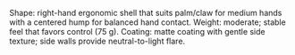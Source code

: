 Shape: right-hand ergonomic shell that suits palm/claw for medium hands with a centered hump for balanced hand contact.
Weight: moderate; stable feel that favors control (75 g).
Coating: matte coating with gentle side texture; side walls provide neutral-to-light flare.
